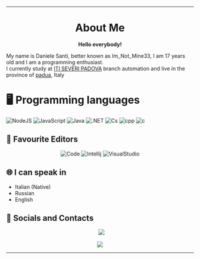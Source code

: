 ***

<h1 align="center">About Me</h1>
<p>
<p align="center">
    <strong>Hello everybody!</strong>
</p>
My name is Daniele Santi, better known as Im_Not_Mine33, I am 17 years old and I am a programming enthusiast.
<br> I currently study at <a href="https://www.itiseveripadova.edu.it">ITI SEVERI PADOVA</a> branch automation and live in the province of <a href="https://www.google.com/maps/place/Province+of+Padua/@45.3914096,11.5176051,10z/data=!3m1!4b1!4m5!3m4!1s0x477ed919c13011c7:0x307098715907f20!8m2!3d45.3661864!4d11.8209139">padua</a>, Italy </p>
<h1>🖥 Programming languages</h1>
<p>
    <img alt="NodeJS" src="https://img.shields.io/badge/node.js-000000.svg?&style=for-the-badge&logo=node.js&logoColor=white" />
    <img alt="JavaScript" src="https://img.shields.io/badge/javascript-000000.svg?&style=for-the-badge&logo=javascript&logoColor=%23F7DF1E" />
    <img alt="Java" src="https://img.shields.io/badge/java-000000.svg?&style=for-the-badge&logo=javajre&logoColor=white" />
    <img alt=".NET" src="https://img.shields.io/badge/.NET-000000?style=for-the-badge&logo=.net&logoColor=white" />
    <img alt="Cs" src="https://img.shields.io/badge/c%23-000000.svg?style=for-the-badge&logo=c-sharp&logoColor=white" />
    <img alt="cpp" src="https://img.shields.io/badge/c++-000000?style=for-the-badge&logo=cplusplus&logoColor=white" />
    <img alt="c" src="https://img.shields.io/badge/c-000000?style=for-the-badge&logo=c&logoColor=white" />
</p>
<h2>📝 Favourite Editors</h2>
<p align="center">
    <img alt="Code" src="https://img.shields.io/badge/Code-000000.svg?style=for-the-badge&logo=visualstudiocode&logoColor=white" />
    <img alt="Intellij" src="https://img.shields.io/badge/intelliJidea-000000.svg?style=for-the-badge&logo=intellij-idea&logoColor=white" />
    <img alt="VisualStudio" src="https://img.shields.io/badge/VisualStudio-000000.svg?style=for-the-badge&logo=visualstudio&logoColor=white" />
</p>
<h2>🌐 I can speak in</h2>
<p>
<ul>
    <li> Italian (Native) </li>
    <li> Russian </li>
    <li> English </li>
</ul>
</p>
<h2>📱 Socials and Contacts</h2>
<p align="center">
    </a>
    &nbsp;
    <a href="mailto:daniele@imnotmine.it" target="_blank">
    <img src="https://img.shields.io/badge/daniele@imnotmine.it-eMail-000000.svg?style=for-the-badge">
    </a>
</p>
<p align="center">
    <img src="https://lanyard.cnrad.dev/api/467036003513663490">
</p>

***
